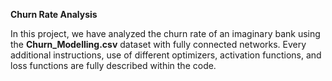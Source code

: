 **Churn Rate Analysis**

In this project, we have analyzed the churn rate of an imaginary bank using the **Churn_Modelling.csv** dataset with fully connected networks.
Every additional instructions, use of different optimizers, activation functions, and loss functions are fully described within the code.
